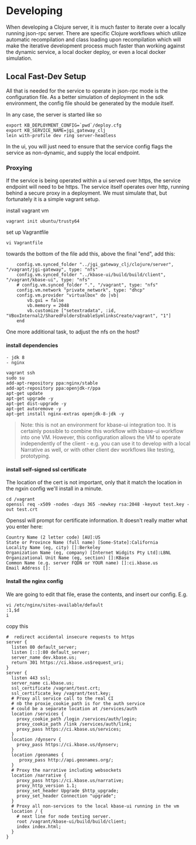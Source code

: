 # Developing

When developing a Clojure server, it is much faster to iterate over a locally running json-rpc server. There are specific Clojure workflows which utilize automatic recompilation and class loading upon recompilation which will make the iterative development process much faster than working against the dynamic service, a local docker deploy, or even a local docker simulation.

## Local Fast-Dev Setup

All that is needed for the service to operate in json-rpc mode is the configuration file. As a better simulation of deployment in the sdk environment, the config file should be generated by the module itself.

In any case, the server is started like so

```
export KB_DEPLOYMENT_CONFIG=`pwd`/deploy.cfg
export KB_SERVICE_NAME=jgi_gateway_clj
lein with-profile dev ring server-headless
```

In the ui, you will just need to ensure that the service config flags the service as non-dynamic, and supply the local endpoint.

### Proxying

If the service is being operated within a ui served over https, the service endpoint will need to be https. The service itself operates over http, running behind a secure proxy in a deployment. We must simulate that, but fortunately it is a simple vagrant setup.

install vagrant vm

```
vagrant init ubuntu/trusty64
```

set up Vagrantfile

```
vi Vagrantfile
```

towards the bottom of the file add this, above the final "end", add this:

```
    config.vm.synced_folder "../jgi_gateway_clj/clojure/server", "/vagrant/jgi-gateway", type: "nfs"
    config.vm.synced_folder "../kbase-ui/build/build/client", "/vagrant/kbase-ui", type: "nfs"
    # config.vm.synced_folder ".", "/vagrant", type: "nfs"
    config.vm.network "private_network", type: "dhcp"
    config.vm.provider "virtualbox" do |vb|
        vb.gui = false
        vb.memory = 2048
        vb.customize ["setextradata", :id, "VBoxInternal2/SharedFoldersEnableSymlinksCreate/vagrant", "1"]
    end
```

One more additional task, to adjust the nfs on the host?

#### install dependencies
    - jdk 8
    - nginx

```
vagrant ssh
sudo su
add-apt-repository ppa:nginx/stable
add-apt-repository ppa:openjdk-r/ppa
apt-get update
apt-get upgrade -y
apt-get dist-upgrade -y
apt-get autoremove -y
apt-get install nginx-extras openjdk-8-jdk -y
```

> Note: this is not an environment for kbase-ui integration too. It is certainly possible to combine this workflow with kbase-ui workflow into one VM. However, this configuration allows the VM to operate independently of the client - e.g. you can use it to develop with a local Narrative as well, or with other client dev workflows like testing, prototyping.

#### install self-signed ssl certificate

The location of the cert is not important, only that it match the location in the ngxin config we'll install in a minute.

```
cd /vagrant
openssl req -x509 -nodes -days 365 -newkey rsa:2048 -keyout test.key -out test.crt
```

Openssl will prompt for certificate information. It doesn't really matter what you enter here:

```text
Country Name (2 letter code) [AU]:US
State or Province Name (full name) [Some-State]:California
Locality Name (eg, city) []:Berkeley
Organization Name (eg, company) [Internet Widgits Pty Ltd]:LBNL
Organizational Unit Name (eg, section) []:KBase
Common Name (e.g. server FQDN or YOUR name) []:ci.kbase.us
Email Address []:
```

#### Install the nginx config

We are going to edit that file, erase the contents, and insert our config. E.g.

```text
vi /etc/nginx/sites-available/default
:1,$d
i
```

copy this 

```text
#  redirect accidental insecure requests to https
server {
  listen 80 default_server;
  listen [::]:80 default_server;
  server_name dev.kbase.us;
  return 301 https://ci.kbase.us$request_uri;
}
server {
  listen 443 ssl;
  server_name ci.kbase.us;
  ssl_certificate /vagrant/test.crt;
  ssl_certificate_key /vagrant/test.key;
  # Proxy all service call to the real CI
  # nb the proxie_cookie_path is for the auth service
  # could be a separate location at /services/auth
  location /services {
    proxy_cookie_path /login /services/auth/login;
    proxy_cookie_path /link /services/auth/link;
    proxy_pass https://ci.kbase.us/services;
  }
  location /dynserv {
    proxy_pass https://ci.kbase.us/dynserv;
  }
  location /geonames {
     proxy_pass http://api.geonames.org/;
  }
  # Proxy the narrative including websockets
  location /narrative {
    proxy_pass https://ci.kbase.us/narrative;
    proxy_http_version 1.1;
    proxy_set_header Upgrade $http_upgrade;
    proxy_set_header Connection "upgrade";
  }
  # Proxy all non-services to the local kbase-ui running in the vm
  location / {
    # next line for node testing server.
    root /vagrant/kbase-ui/build/build/client;
    index index.html;
  }
}
```